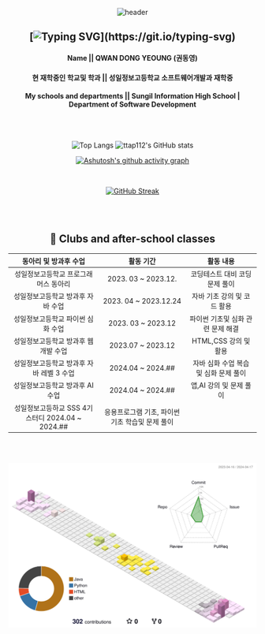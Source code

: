 <div align="center">

![header](https://capsule-render.vercel.app/api?type=waving&color=gradient&height=120&animation=fadeIn&section=footer&text=👨‍🎓👨‍💻&fontAlign=70)


 ## [![Typing SVG](https://readme-typing-svg.demolab.com?font=Workbench&duration=3000&pause=200&center=true&random=false&width=435&lines=Hello+Everyone.;This+is+My+profile.)](https://git.io/typing-svg)
 <h4>Name || QWAN DONG YEOUNG (권동영)</h4>
 <h4> 현 재학중인 학교및 학과 || 성일정보고등학교 소프트웨어개발과 재학중</h4>
 <h4> My schools and departments || Sungil Information High School | Department of Software Development<h4>

<br/> 

##

![Top Langs](https://github-readme-stats.vercel.app/api/top-langs/?username=ttap112&layout=compact)
![ttap112's GitHub stats](https://github-readme-stats.vercel.app/api?username=ttap112&show_icons=true&theme=calm_pink)

[![Ashutosh's github activity graph](https://github-readme-activity-graph.vercel.app/graph?username=ttap112&theme=tokyo-night)](https://github.com/ashutosh00710/github-readme-activity-graph)

<br/>

[![GitHub Streak](https://streak-stats.demolab.com?user=ttap112&theme=cobalt&hide_border=true)](https://git.io/streak-stats)

##

<br/>
 
## 📃  Clubs and after-school classes

| 동아리 및 방과후 수업 | 활동 기간 | 활동 내용 |
|:--------:|:--------:|:--------:|
| 성일정보고등학교 프로그래머스 동아리 | 2023. 03 ~ 2023.12. | 코딩테스트 대비 코딩문제 풀이  |
| 성일정보고등학교 방과후 자바 수업 | 2023. 04 ~ 2023.12.24 | 자바 기초 강의 및 코드 활용  |
| 성일정보고등학교 파이썬 심화 수업 | 2023. 03 ~ 2023.12 | 파이썬 기초및 심화 관련 문제 해결  |
| 성일정보고등학교 방과후 웹 개발 수업 | 2023.07 ~ 2023.12 | HTML,CSS 강의 및 활용|
| 성일정보고등학교 방과후 자바 레벨 3 수업 | 2024.04 ~ 2024.## | 자바 심화 수업 복습 및 심화 문제 풀이 |
| 성일정보고등학교 방과후 AI 수업 | 2024.04 ~ 2024.## | 앱,AI 강의 및 문제 풀이 |
| 성일정보고등하교 SSS 4기 스터디  2024.04 ~ 2024.## | 응용프로그램 기초, 파이썬 기초 학습및 문제 풀이 |

<br/>

##

![](profile-3d-contrib/profile-season-animate.svg)
</div>

